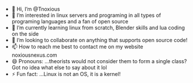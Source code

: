 - 👋 Hi, I’m @Tnoxious
- 👀 I’m interested in linux servers and programing in all types of programing languages and a fan of open source  
- 🌱 I’m currently learning linux from scratch, Blender skills and lua coding on the side
- 💞️ I’m looking to collaborate on anything that supports open source code!  
- 📫 How to reach me best to contact me on my website noxiousnexus.com
- 😄 Pronouns: ...theorists would not consider them to form a single class? Got no idea what else to say about it lol
- ⚡ Fun fact: ...Linux is not an OS, it is a kernel!

<!---
Tnoxious/Tnoxious is a ✨ special ✨ repository because its `README.md` (this file) appears on your GitHub profile.
You can click the Preview link to take a look at your changes.
--->
